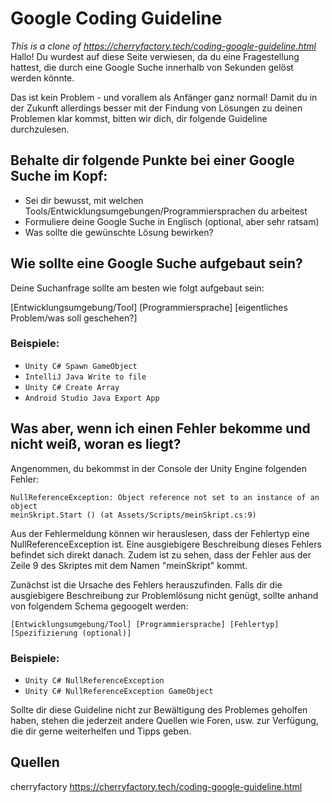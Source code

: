 # Google Coding Guideline
*This is a clone of <https://cherryfactory.tech/coding-google-guideline.html>* <br>
Hallo! Du wurdest auf diese Seite verwiesen, da du eine Fragestellung hattest, die durch eine Google Suche innerhalb von Sekunden gelöst werden könnte.

Das ist kein Problem - und vorallem als Anfänger ganz normal!
Damit du in der Zukunft allerdings besser mit der Findung von Lösungen zu deinen Problemen klar kommst, bitten wir dich, dir folgende Guideline durchzulesen.


## Behalte dir folgende Punkte bei einer Google Suche im Kopf:

- Sei dir bewusst, mit welchen Tools/Entwicklungsumgebungen/Programmiersprachen du arbeitest
- Formuliere deine Google Suche in Englisch (optional, aber sehr ratsam)
- Was sollte die gewünschte Lösung bewirken?

## Wie sollte eine Google Suche aufgebaut sein?
Deine Suchanfrage sollte am besten wie folgt aufgebaut sein:

[Entwicklungsumgebung/Tool] [Programmiersprache] [eigentliches Problem/was soll geschehen?]

### Beispiele:

- `Unity C# Spawn GameObject`
- `IntelliJ Java Write to file`
- `Unity C# Create Array`
- `Android Studio Java Export App`


## Was aber, wenn ich einen Fehler bekomme und nicht weiß, woran es liegt?

Angenommen, du bekommst in der Console der Unity Engine folgenden Fehler:

```
NullReferenceException: Object reference not set to an instance of an object
meinSkript.Start () (at Assets/Scripts/meinSkript.cs:9)
```

Aus der Fehlermeldung können wir herauslesen, dass der Fehlertyp eine NullReferenceException ist. Eine ausgiebigere Beschreibung dieses Fehlers befindet sich direkt danach.
Zudem ist zu sehen, dass der Fehler aus der Zeile 9 des Skriptes mit dem Namen "meinSkript" kommt.

Zunächst ist die Ursache des Fehlers herauszufinden. Falls dir die ausgiebigere Beschreibung zur Problemlösung nicht genügt, sollte anhand von folgendem Schema gegoogelt werden:

`[Entwicklungsumgebung/Tool] [Programmiersprache] [Fehlertyp] [Spezifizierung (optional)]`

### Beispiele:

- `Unity C# NullReferenceException`
- `Unity C# NullReferenceException GameObject`


Sollte dir diese Guideline nicht zur Bewältigung des Problemes geholfen haben, stehen die jederzeit andere Quellen wie Foren, usw. zur Verfügung, die dir gerne weiterhelfen und Tipps geben.

## Quellen
cherryfactory <https://cherryfactory.tech/coding-google-guideline.html>
